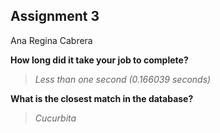 ## Assignment 3 

Ana Regina Cabrera


**How long did it take your job to complete?**  
 > _Less than one second (0.166039 seconds)_

**What is the closest match in the database?**  
> _Cucurbita_
